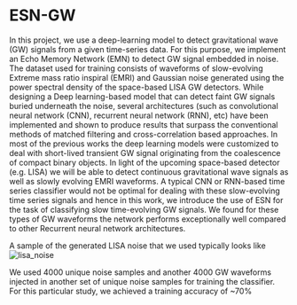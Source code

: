 # ESN-GW

In this project, we use a deep-learning model to detect gravitational wave (GW) signals from a given time-series data. For this purpose, we implement an Echo Memory Network (EMN) to detect GW signal embedded in noise. The dataset used for training consists of waveforms of slow-evolving Extreme mass ratio inspiral (EMRI) and Gaussian noise generated using the power spectral density of the space-based LISA GW detectors. 
While designing a Deep learning-based model that can detect faint GW signals buried underneath the noise, several architectures (such as convolutional neural network (CNN), recurrent neural network (RNN), etc) have been implemented and shown to produce results that surpass the conventional methods of matched filtering and cross-correlation based approaches. In most of the previous works the deep learning models were customized to deal with short-lived transient GW signal originating from the coalescence of compact binary objects. In light of the upcoming space-based detector (e.g. LISA) we will be able to detect continuous gravitational wave signals as well as slowly evolving EMRI waveforms. A typical CNN or RNN-based time series classifier would not be optimal for dealing with these slow-evolving time series signals and hence in this work, we introduce the use of ESN for the task of classifying slow time-evolving GW signals. 
We found for these types of GW waveforms the network performs exceptionally well compared to other Recurrent neural network architectures. 


A sample of the generated LISA noise that we used typically looks like
![lisa_noise](https://github.com/ramitdey/ESN-GW/assets/51319756/7f164f0f-168c-4302-b058-06169a0e7704)


We used 4000 unique noise samples and another 4000 GW waveforms injected in another set of unique noise samples for training the classifier. For this particular study, we achieved a training accuracy of ~70%
